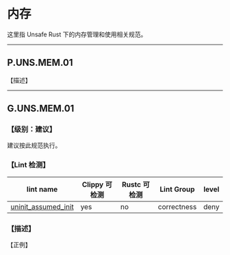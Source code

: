 #  内存

这里指 Unsafe Rust 下的内存管理和使用相关规范。

---

## P.UNS.MEM.01 

【描述】



---



## G.UNS.MEM.01  

### 【级别：建议】

建议按此规范执行。

### 【Lint 检测】

| lint name                                                    | Clippy 可检测 | Rustc 可检测 | Lint Group  | level |
| ------------------------------------------------------------ | ------------- | ------------ | ----------- | ----- |
| [uninit_assumed_init](https://rust-lang.github.io/rust-clippy/master/#uninit_assumed_init) | yes           | no           | correctness | deny  |

### 【描述】

 

【正例】
